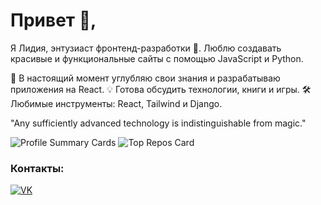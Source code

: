 # Привет 👋,

Я Лидия, энтузиаст фронтенд-разработки 🎨. Люблю создавать красивые и функциональные сайты с помощью JavaScript и Python.

🌱 В настоящий момент углубляю свои знания и разрабатываю приложения на React.
💡 Готова обсудить технологии, книги и игры.
🛠 Любимые инструменты: React, Tailwind и Django.

"Any sufficiently advanced technology is indistinguishable from magic."



![Profile Summary Cards](https://github-profile-summary-cards.vercel.app/api/cards/profile-details?username=LydiaEire&theme=default)
![Top Repos Card](https://github-profile-summary-cards.vercel.app/api/cards/repos-per-language?username=LydiaEire&theme=default)


### Контакты:

[![VK](https://img.shields.io/badge/VK-@yourusername-blue)](https://vk.com/lydia_eire)


